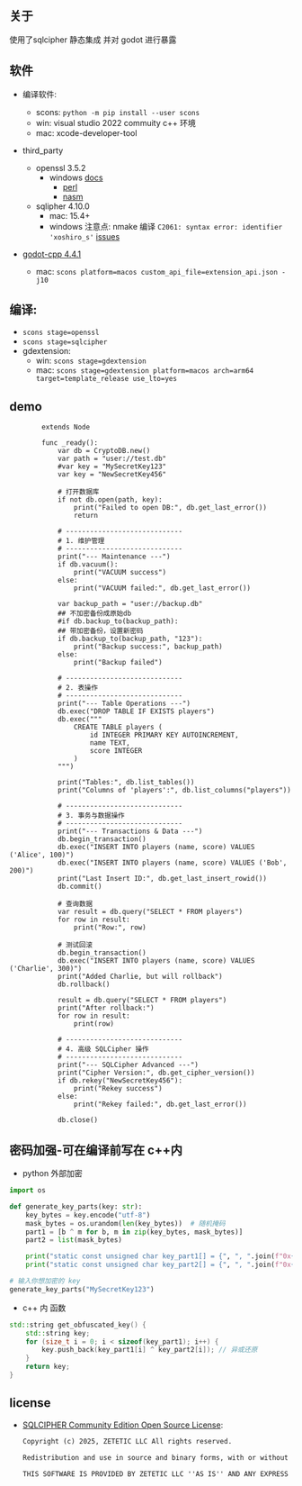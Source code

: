 ## 关于
使用了sqlcipher 静态集成 并对 godot 进行暴露
## 软件

- 编译软件:
  - scons: `python -m pip install --user scons`
  - win: visual studio 2022 commuity c++ 环境
  - mac: xcode-developer-tool
- third_party
  - openssl 3.5.2
    - windows [docs](https://github.com/openssl/openssl/blob/master/NOTES-WINDOWS.md)
      - [perl](http://strawberryperl.com/)
      - [nasm](https://www.nasm.us/)
  - sqlipher 4.10.0
    - mac: 15.4+
    - windows 注意点: nmake 编译 `C2061: syntax error: identifier 'xoshiro_s'` [issues](https://github.com/sqlcipher/sqlcipher/issues/544)


- [godot-cpp 4.4.1](https://github.com/godotengine/godot-cpp)
  - mac: `scons platform=macos custom_api_file=extension_api.json -j10`


## 编译:
  - `scons stage=openssl`
  - `scons stage=sqlcipher`
  - gdextension:
    - win: `scons stage=gdextension`
    - mac: `scons stage=gdextension platform=macos arch=arm64 target=template_release use_lto=yes`

## demo
```gdscript
        extends Node

        func _ready():
            var db = CryptoDB.new()
            var path = "user://test.db"
            #var key = "MySecretKey123"
            var key = "NewSecretKey456"

            # 打开数据库
            if not db.open(path, key):
                print("Failed to open DB:", db.get_last_error())
                return

            # -----------------------------
            # 1. 维护管理
            # -----------------------------
            print("--- Maintenance ---")
            if db.vacuum():
                print("VACUUM success")
            else:
                print("VACUUM failed:", db.get_last_error())

            var backup_path = "user://backup.db"
            ## 不加密备份成原始db
            #if db.backup_to(backup_path):
            ## 带加密备份，设置新密码
            if db.backup_to(backup_path, "123"):
                print("Backup success:", backup_path)
            else:
                print("Backup failed")

            # -----------------------------
            # 2. 表操作
            # -----------------------------
            print("--- Table Operations ---")
            db.exec("DROP TABLE IF EXISTS players")
            db.exec("""
                CREATE TABLE players (
                    id INTEGER PRIMARY KEY AUTOINCREMENT,
                    name TEXT,
                    score INTEGER
                )
            """)

            print("Tables:", db.list_tables())
            print("Columns of 'players':", db.list_columns("players"))

            # -----------------------------
            # 3. 事务与数据操作
            # -----------------------------
            print("--- Transactions & Data ---")
            db.begin_transaction()
            db.exec("INSERT INTO players (name, score) VALUES ('Alice', 100)")
            db.exec("INSERT INTO players (name, score) VALUES ('Bob', 200)")
            print("Last Insert ID:", db.get_last_insert_rowid())
            db.commit()

            # 查询数据
            var result = db.query("SELECT * FROM players")
            for row in result:
                print("Row:", row)

            # 测试回滚
            db.begin_transaction()
            db.exec("INSERT INTO players (name, score) VALUES ('Charlie', 300)")
            print("Added Charlie, but will rollback")
            db.rollback()

            result = db.query("SELECT * FROM players")
            print("After rollback:")
            for row in result:
                print(row)

            # -----------------------------
            # 4. 高级 SQLCipher 操作
            # -----------------------------
            print("--- SQLCipher Advanced ---")
            print("Cipher Version:", db.get_cipher_version())
            if db.rekey("NewSecretKey456"):
                print("Rekey success")
            else:
                print("Rekey failed:", db.get_last_error())

            db.close()
```



## 密码加强-可在编译前写在 c++内

- python 外部加密
```python
import os

def generate_key_parts(key: str):
    key_bytes = key.encode("utf-8")
    mask_bytes = os.urandom(len(key_bytes))  # 随机掩码
    part1 = [b ^ m for b, m in zip(key_bytes, mask_bytes)]
    part2 = list(mask_bytes)

    print("static const unsigned char key_part1[] = {", ", ".join(f"0x{b:02X}" for b in part1), "};")
    print("static const unsigned char key_part2[] = {", ", ".join(f"0x{b:02X}" for b in part2), "};")

# 输入你想加密的 key
generate_key_parts("MySecretKey123")
```

- c++ 内 函数

```c++
std::string get_obfuscated_key() {
    std::string key;
    for (size_t i = 0; i < sizeof(key_part1); i++) {
        key.push_back(key_part1[i] ^ key_part2[i]); // 异或还原
    }
    return key;
}
```

<!-- ## 测试 sqlcipher
```bash
clang test.c \
  -DSQLITE_HAS_CODEC=1 -DSQLITE_TEMP_STORE=2 \
  -DSQLITE_EXTRA_INIT=sqlcipher_extra_init \
  -DSQLITE_EXTRA_SHUTDOWN=sqlcipher_extra_shutdown \
  -DSQLITE_THREADSAFE=1 \
  -Ithird_party/sqlcipher/include \
  third_party/sqlcipher/lib/libsqlite3.a \
  third_party/openssl/lib/libssl.a \
  third_party/openssl/lib/libcrypto.a \
  -ldl -lpthread -lz \
  -o test
``` -->


## license 
- [SQLCIPHER Community Edition Open Source License](https://github.com/sqlcipher/sqlcipher/blob/master/LICENSE.md):
  ```txt
  Copyright (c) 2025, ZETETIC LLC All rights reserved.

  Redistribution and use in source and binary forms, with or without modification, are permitted provided that the following conditions are met: * Redistributions of source code must retain the above copyright notice, this list of conditions and the following disclaimer. * Redistributions in binary form must reproduce the above copyright notice, this list of conditions and the following disclaimer in the documentation and/or other materials provided with the distribution. * Neither the name of the ZETETIC LLC nor the names of its contributors may be used to endorse or promote products derived from this software without specific prior written permission.

  THIS SOFTWARE IS PROVIDED BY ZETETIC LLC ''AS IS'' AND ANY EXPRESS OR IMPLIED WARRANTIES, INCLUDING, BUT NOT LIMITED TO, THE IMPLIED WARRANTIES OF MERCHANTABILITY AND FITNESS FOR A PARTICULAR PURPOSE ARE DISCLAIMED. IN NO EVENT SHALL ZETETIC LLC BE LIABLE FOR ANY DIRECT, INDIRECT, INCIDENTAL, SPECIAL, EXEMPLARY, OR CONSEQUENTIAL DAMAGES (INCLUDING, BUT NOT LIMITED TO, PROCUREMENT OF SUBSTITUTE GOODS OR SERVICES; LOSS OF USE, DATA, OR PROFITS; OR BUSINESS INTERRUPTION) HOWEVER CAUSED AND ON ANY THEORY OF LIABILITY, WHETHER IN CONTRACT, STRICT LIABILITY, OR TORT (INCLUDING NEGLIGENCE OR OTHERWISE) ARISING IN ANY WAY OUT OF THE USE OF THIS SOFTWARE, EVEN IF ADVISED OF THE POSSIBILITY OF SUCH DAMAGE.
  ```